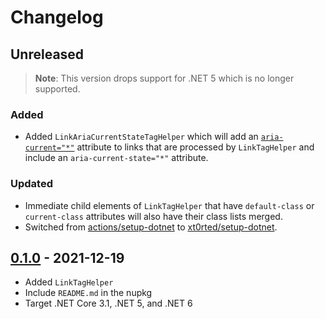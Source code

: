 # Changelog

## Unreleased

> **Note**: This version drops support for .NET 5 which is no longer supported.

### Added

- Added `LinkAriaCurrentStateTagHelper` which will add an [`aria-current="*"`](https://www.w3.org/TR/wai-aria-1.1/#aria-current) attribute to links that are processed by `LinkTagHelper` and include an `aria-current-state="*"` attribute.

### Updated

- Immediate child elements of `LinkTagHelper` that have `default-class` or `current-class` attributes will also have their class lists merged.
- Switched from [actions/setup-dotnet](https://github.com/actions/setup-dotnet) to [xt0rted/setup-dotnet](https://github.com/xt0rted/setup-dotnet).

## [0.1.0](https://github.com/xt0rted/tailwindcss-tag-helpers/releases/tag/v0.1.0) - 2021-12-19

- Added `LinkTagHelper`
- Include `README.md` in the nupkg
- Target .NET Core 3.1, .NET 5, and .NET 6
